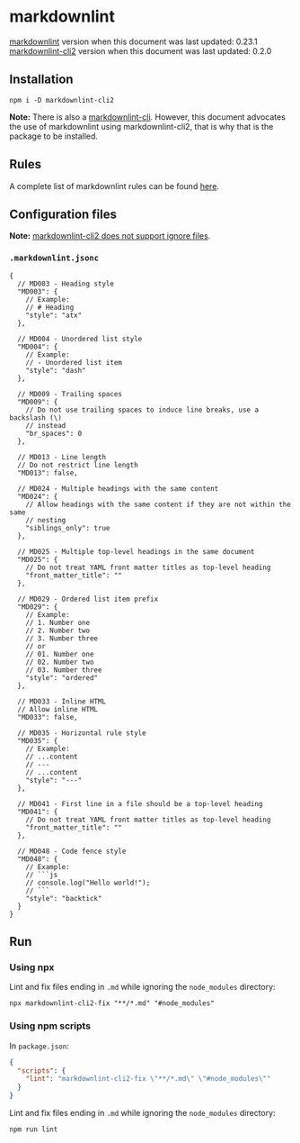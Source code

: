 # markdownlint

[markdownlint](https://github.com/DavidAnson/markdownlint) version when this document was last updated: 0.23.1 \
[markdownlint-cli2](https://github.com/DavidAnson/markdownlint-cli2) version when this document was last updated: 0.2.0

## Installation

```console
npm i -D markdownlint-cli2
```

**Note:** There is also a [markdownlint-cli](https://github.com/igorshubovych/markdownlint-cli). However, this document advocates the use of markdownlint using markdownlint-cli2, that is why that is the package to be installed.

## Rules

A complete list of markdownlint rules can be found [here](https://github.com/DavidAnson/markdownlint/blob/main/doc/Rules.md).

## Configuration files

**Note:** [markdownlint-cli2 does not support ignore files](https://github.com/DavidAnson/markdownlint-cli2#compatibility).

### `.markdownlint.jsonc`

````jsonc
{
  // MD003 - Heading style
  "MD003": {
    // Example:
    // # Heading
    "style": "atx"
  },

  // MD004 - Unordered list style
  "MD004": {
    // Example:
    // - Unordered list item
    "style": "dash"
  },

  // MD009 - Trailing spaces
  "MD009": {
    // Do not use trailing spaces to induce line breaks, use a backslash (\)
    // instead
    "br_spaces": 0
  },

  // MD013 - Line length
  // Do not restrict line length
  "MD013": false,

  // MD024 - Multiple headings with the same content
  "MD024": {
    // Allow headings with the same content if they are not within the same
    // nesting
    "siblings_only": true
  },

  // MD025 - Multiple top-level headings in the same document
  "MD025": {
    // Do not treat YAML front matter titles as top-level heading
    "front_matter_title": ""
  },

  // MD029 - Ordered list item prefix
  "MD029": {
    // Example:
    // 1. Number one
    // 2. Number two
    // 3. Number three
    // or
    // 01. Number one
    // 02. Number two
    // 03. Number three
    "style": "ordered"
  },

  // MD033 - Inline HTML
  // Allow inline HTML
  "MD033": false,

  // MD035 - Horizontal rule style
  "MD035": {
    // Example:
    // ...content
    // ---
    // ...content
    "style": "---"
  },

  // MD041 - First line in a file should be a top-level heading
  "MD041": {
    // Do not treat YAML front matter titles as top-level heading
    "front_matter_title": ""
  },

  // MD048 - Code fence style
  "MD048": {
    // Example:
    // ```js
    // console.log("Hello world!");
    // ```
    "style": "backtick"
  }
}
````

## Run

### Using npx

Lint and fix files ending in `.md` while ignoring the `node_modules` directory:

```console
npx markdownlint-cli2-fix "**/*.md" "#node_modules"
```

### Using npm scripts

In `package.json`:

```json
{
  "scripts": {
    "lint": "markdownlint-cli2-fix \"**/*.md\" \"#node_modules\""
  }
}
```

Lint and fix files ending in `.md` while ignoring the `node_modules` directory:

```console
npm run lint
```
